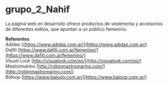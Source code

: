 # grupo_2_Nahif
La página web en desarrollo ofrece productos de vestimenta y accesorios de diferentes estilos, que apuntan a un público femenino. 

**Referentes**  
*Adidas* [(https://www.adidas.com.ar/](https://www.adidas.com.ar/)  
*Dafiti* [https://www.dafiti.com.ar/femenino/](https://www.dafiti.com.ar/femenino/)  
*Visual Look* [http://visualook.com/es/](http://visualook.com/es/)  
*Mastromarino* [http://robinmastromarino.com/](http://robinmastromarino.com/)  
*Baloop* [https://www.baloop.com.ar/](https://www.baloop.com.ar/)  
